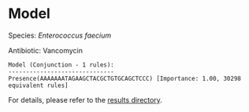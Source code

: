
# Model

Species: *Enterococcus faecium*

Antibiotic: Vancomycin

```
Model (Conjunction - 1 rules):
------------------------------
Presence(AAAAAAATAGAAGCTACGCTGTGCAGCTCCC) [Importance: 1.00, 30298 equivalent rules]

```

For details, please refer to the [results directory](../../../../../results/scm_b/enterococcus%20faecium/vancomycin/repeat_7/).


